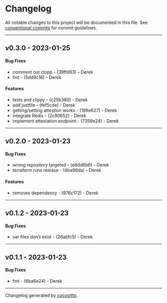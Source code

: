 # Changelog
All notable changes to this project will be documented in this file. See [conventional commits](https://www.conventionalcommits.org/) for commit guidelines.

- - -
## v0.3.0 - 2023-01-25
#### Bug Fixes
- comment out clopp - (39ffd93) - Derek
- fmt - (5dd9c16) - Derek
#### Features
- tests and clippy - (c25b380) - Derek
- add justfile - (fef5cde) - Derek
- getting/setting attestion works - (169e627) - Derek
- integrate Redis - (2c90652) - Derek
- implement attestation endpoint - (7359e24) - Derek
- - -

## v0.2.0 - 2023-01-23
#### Bug Fixes
- wrong repository targeted - (e8dd6b6) - Derek
- terraform runs release - (4ba96da) - Derek
#### Features
- removes dependency - (976c172) - Derek
- - -

## v0.1.2 - 2023-01-23
#### Bug Fixes
- var files don't exist - (26abfc5) - Derek
- - -

## v0.1.1 - 2023-01-23
#### Bug Fixes
- fmt - (6ba6e24) - Derek
- - -

Changelog generated by [cocogitto](https://github.com/cocogitto/cocogitto).